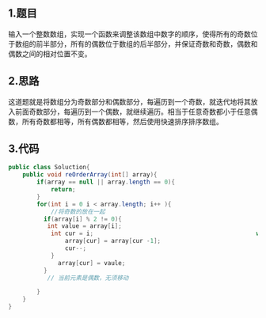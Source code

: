 ##  1.题目

 输入一个整数数组，实现一个函数来调整该数组中数字的顺序，使得所有的奇数位于数组的前半部分，所有的偶数位于数组的后半部分，并保证奇数和奇数，偶数和偶数之间的相对位置不变。 

## 2.思路

这道题就是将数组分为奇数部分和偶数部分，每遍历到一个奇数，就迭代地将其放入前面奇数部分，每遍历到一个偶数，就继续遍历。相当于任意奇数都小于任意偶数，所有奇数都相等，所有偶数都相等，然后使用快速排序排序数组。 

## 3.代码

```java
public class Soluction{
    public void reOrderArray(int[] array){
        if(array == null || array.length == 0){
            return;
        }
        for(int i = 0 i < array.length; i++ ){
            //将奇数的放在一起
          if(array[i] % 2 != 0){
           int value = array[i];
            int cur = i;                                              while(cur > 0 && array[cur - 1] % 2 =0){
          		array[cur] = array[cur -1];
                cur--;
            }
              array[cur] = vaule;
          }   
           // 当前元素是偶数，无须移动

        }
    }
}
```

